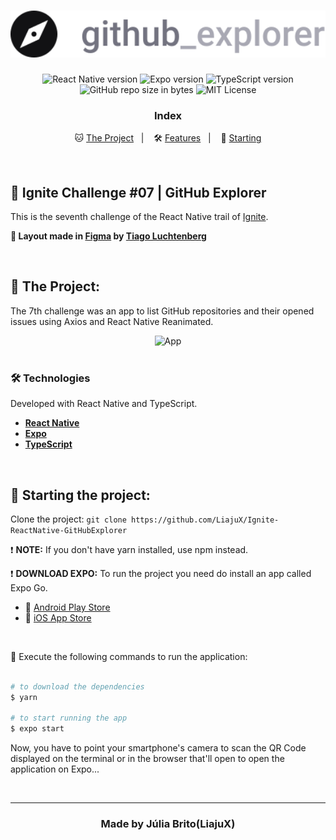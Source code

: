 <h1 align="center">
  <img src="https://github.com/LiajuX/GoStack-GithubExplorer/blob/master/src/assets/logo.svg" alt="Github Explorer" width="650px">
</h1>

<p align="center">  
  <img alt="React Native version" src="https://img.shields.io/badge/React_Native-v0.63.4-60dafb?style=flat&logoColor=60dafb&logo=react">
  
  <img alt="Expo version" src="https://img.shields.io/badge/Expo-v41.0.1-blue?style=flat&logo=expo">

  <img alt="TypeScript version" src="https://img.shields.io/badge/TypeScript-v4.0.0-007acc?style=flat&logoColor=007acc&logo=typescript">

  <br>
  
  <img alt="GitHub repo size in bytes" src="https://img.shields.io/github/repo-size/LiajuX/Ignite-ReactNative-GitHubExplorer?color=green">
    
  <img alt="MIT License" src="https://img.shields.io/github/license/LiajuX/Ignite-ReactNative-GitHubExplorer">
</p>

<h3 align="center">
  Index
</h3>

<p align="center">
  🐱 <a href="#%EF%B8%8F-the-project">The Project</a>&nbsp;&nbsp;&nbsp;|&nbsp;&nbsp;&nbsp;
  🛠 <a href="#-technologies">Features</a>&nbsp;&nbsp;&nbsp;|&nbsp;&nbsp;&nbsp;
  🏁 <a href="#-starting-the-project">Starting</a>
</p>

<br>

## 🚀 Ignite Challenge #07 | GitHub Explorer   
This is the seventh challenge of the React Native trail of [Ignite](https://rocketseat.com.br/ignite).
<br>

**🎨  Layout made in [Figma](https://www.figma.com/) by [Tiago Luchtenberg](https://www.instagram.com/tiagoluchtenberg/)**<br>

<br> 

## 🔑  The Project:

The 7th challenge was an app to list GitHub repositories and their opened issues using Axios and React Native Reanimated.
<br>
<div align="center">
  <img src="https://user-images.githubusercontent.com/53796370/128651693-0f43aa7f-a504-43f3-b5c8-0768925745b1.gif" alt="App" width="280px">
</div>
<br>

### 🛠 Technologies
Developed with React Native and TypeScript.

- **[React Native](https://reactnative.dev/)**
- **[Expo](https://expo.io/)**
- **[TypeScript](https://www.typescriptlang.org/)**
<br>

## 🏁 Starting the project:

Clone the project: `git clone https://github.com/LiajuX/Ignite-ReactNative-GitHubExplorer`

❗ **NOTE:** If you don't have yarn installed, use npm instead.
<br>

❗ **DOWNLOAD EXPO:** To run the project you need do install an app called Expo Go.
<br>
- 🤖 [Android Play Store](https://play.google.com/store/apps/details?id=host.exp.exponent)
- 🍎 [iOS App Store](https://itunes.com/apps/exponent)

<br>

📱 Execute the following commands to run the application:

````zsh

# to download the dependencies
$ yarn

# to start running the app
$ expo start

````
Now, you have to point your smartphone's camera to scan the QR Code displayed on the terminal or in the browser that'll open to open the application on Expo...

<br>

---

<h3 align="center" >
  Made by Júlia Brito(LiajuX)
</h3>
